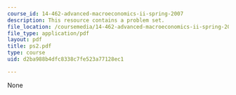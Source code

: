 ```yaml
---
course_id: 14-462-advanced-macroeconomics-ii-spring-2007
description: This resource contains a problem set.
file_location: /coursemedia/14-462-advanced-macroeconomics-ii-spring-2007/d2ba988b4dfc8338c7fe523a77128ec1_ps2.pdf
file_type: application/pdf
layout: pdf
title: ps2.pdf
type: course
uid: d2ba988b4dfc8338c7fe523a77128ec1

---
```

None